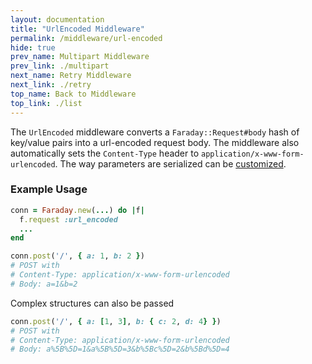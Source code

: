 ```yaml
---
layout: documentation
title: "UrlEncoded Middleware"
permalink: /middleware/url-encoded
hide: true
prev_name: Multipart Middleware
prev_link: ./multipart
next_name: Retry Middleware
next_link: ./retry
top_name: Back to Middleware
top_link: ./list
---
```


The `UrlEncoded` middleware converts a `Faraday::Request#body` hash of key/value pairs into a url-encoded request body.
The middleware also automatically sets the `Content-Type` header to `application/x-www-form-urlencoded`.
The way parameters are serialized can be [customized][customize].


### Example Usage

```ruby
conn = Faraday.new(...) do |f|
  f.request :url_encoded
  ...
end

conn.post('/', { a: 1, b: 2 })
# POST with
# Content-Type: application/x-www-form-urlencoded
# Body: a=1&b=2
```

Complex structures can also be passed

```ruby
conn.post('/', { a: [1, 3], b: { c: 2, d: 4} })
# POST with
# Content-Type: application/x-www-form-urlencoded
# Body: a%5B%5D=1&a%5B%5D=3&b%5Bc%5D=2&b%5Bd%5D=4
```

[customize]: ../usage/customize/#changing-how-parameters-are-serialized
